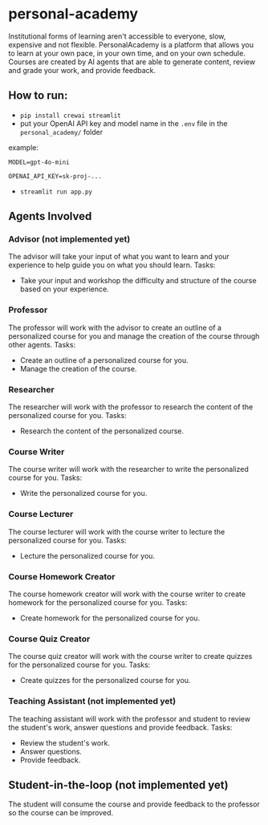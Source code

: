 # personal-academy

Institutional forms of learning aren't accessible to everyone, slow, expensive and not flexible.
PersonalAcademy is a platform that allows you to learn at your own pace, in your own time, and on your own schedule.
Courses are created by AI agents that are able to generate content, review and grade your work, and provide feedback.

## How to run:
- `pip install crewai streamlit`
- put your OpenAI API key and model name in the `.env` file in the `personal_academy/` folder

example:

`MODEL=gpt-4o-mini`

`OPENAI_API_KEY=sk-proj-...`
- `streamlit run app.py`

## Agents Involved

### Advisor (not implemented yet)
The advisor will take your input of what you want to learn and your experience to help guide you on what you should learn.
Tasks:
- Take your input and workshop the difficulty and structure of the course based on your experience.

### Professor
The professor will work with the advisor to create an outline of a personalized course for you and manage the creation of the course through other agents.
Tasks:
- Create an outline of a personalized course for you.
- Manage the creation of the course.

### Researcher
The researcher will work with the professor to research the content of the personalized course for you.
Tasks:
- Research the content of the personalized course.

### Course Writer
The course writer will work with the researcher to write the personalized course for you.
Tasks:
- Write the personalized course for you.

### Course Lecturer
The course lecturer will work with the course writer to lecture the personalized course for you.
Tasks:
- Lecture the personalized course for you.

### Course Homework Creator
The course homework creator will work with the course writer to create homework for the personalized course for you.
Tasks:
- Create homework for the personalized course for you.

### Course Quiz Creator
The course quiz creator will work with the course writer to create quizzes for the personalized course for you.
Tasks:
- Create quizzes for the personalized course for you.

### Teaching Assistant (not implemented yet)
The teaching assistant will work with the professor and student to review the student's work, answer questions and provide feedback.
Tasks:
- Review the student's work.
- Answer questions.
- Provide feedback.

## Student-in-the-loop (not implemented yet)
The student will consume the course and provide feedback to the professor so the course can be improved.